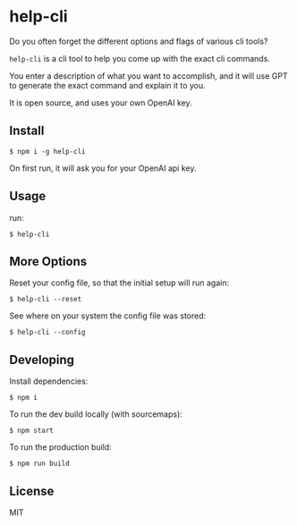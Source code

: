 # help-cli

Do you often forget the different options and flags of various cli tools?

`help-cli` is a cli tool to help you come up with the exact cli commands.

You enter a description of what you want to accomplish, and it will use GPT to generate the exact command and explain it to you.

It is open source, and uses your own OpenAI key.

## Install

`$ npm i -g help-cli`

On first run, it will ask you for your OpenAI api key.

## Usage

run:

`$ help-cli`

## More Options

Reset your config file, so that the initial setup will run again:

`$ help-cli --reset`

See where on your system the config file was stored:

`$ help-cli --config`

## Developing

Install dependencies:

`$ npm i`

To run the dev build locally (with sourcemaps):

`$ npm start`

To run the production build:

`$ npm run build`

## License

MIT